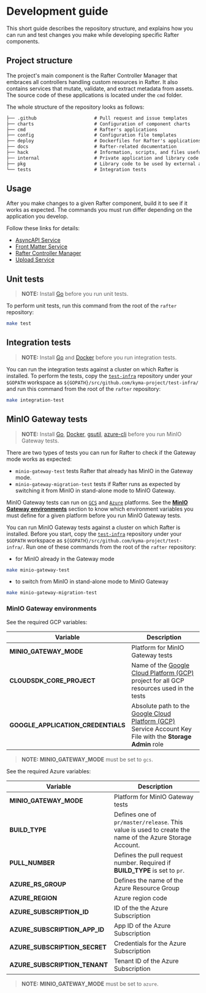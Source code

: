 # Development guide

This short guide describes the repository structure, and explains how you can run and test changes you make while developing specific Rafter components.

## Project structure

The project's main component is the Rafter Controller Manager that embraces all controllers handling custom resources in Rafter. It also contains services that mutate, validate, and extract metadata from assets. The source code of these applications is located under the `cmd` folder.

The whole structure of the repository looks as follows:

```txt
├── .github                     # Pull request and issue templates
├── charts                      # Configuration of component charts
├── cmd                         # Rafter's applications
├── config                      # Configuration file templates
├── deploy                      # Dockerfiles for Rafter's applications
├── docs                        # Rafter-related documentation
├── hack                        # Information, scripts, and files useful for development
├── internal                    # Private application and library code
├── pkg                         # Library code to be used by external applications
└── tests                       # Integration tests
```

## Usage

After you make changes to a given Rafter component, build it to see if it works as expected. The commands you must run differ depending on the application you develop.

Follow these links for details:

- [AsyncAPI Service](../cmd/extension/asyncapi#usage)
- [Front Matter Service](../cmd/extension/frontmatter#usage)
- [Rafter Controller Manager](../cmd/manager/README.md#usage)
- [Upload Service](../cmd/uploader#usage)

## Unit tests

>**NOTE:** Install [Go](https://golang.org) before you run unit tests.

To perform unit tests, run this command from the root of the `rafter` repository:

```bash
make test
```

## Integration tests

>**NOTE:** Install [Go](https://golang.org) and [Docker](https://www.docker.com/) before you run integration tests.

You can run the integration tests against a cluster on which Rafter is installed. To perform the tests, copy the [`test-infra`](https://github.com/kyma-project/test-infra) repository under your `$GOPATH` workspace as `${GOPATH}/src/github.com/kyma-project/test-infra/` and run this command from the root of the `rafter` repository:

```bash
make integration-test
```

## MinIO Gateway tests

> **NOTE:** Install [Go](https://golang.org), [Docker](https://www.docker.com/), [gsutil](https://cloud.google.com/storage/docs/gsutil), [azure-cli](https://docs.microsoft.com/en-us/cli/azure/install-azure-cli?view=azure-cli-latest) before you run MinIO Gateway tests.

There are two types of tests you can run for Rafter to check if the Gateway mode works as expected:

- `minio-gateway-test` tests Rafter that already has MinIO in the Gateway mode.
- `minio-gateway-migration-test` tests if Rafter runs as expected by switching it from MinIO in stand-alone mode to MinIO Gateway.

MinIO Gateway tests can run on [`GCS`](https://cloud.google.com/storage/) and [`Azure`](https://azure.microsoft.com/en-us/) platforms. See the [**MinIO Gateway environments**](#minio-gateway-environments) section to know which environment variables you must define for a given platform before you run MinIO Gateway tests.

You can run MinIO Gateway tests against a cluster on which Rafter is installed. Before you start, copy the [`test-infra`](https://github.com/kyma-project/test-infra) repository under your `$GOPATH` workspace as `${GOPATH}/src/github.com/kyma-project/test-infra/`. Run one of these commands from the root of the `rafter` repository:

- for MinIO already in the Gateway mode

```bash
make minio-gateway-test
```

- to switch from MinIO in stand-alone mode to MinIO Gateway

```bash
make minio-gateway-migration-test
```

### MinIO Gateway environments

See the required GCP variables:

| Variable | Description |
| --- | --- |
| **MINIO_GATEWAY_MODE** | Platform for MinIO Gateway tests |
| **CLOUDSDK_CORE_PROJECT** | Name of the [Google Cloud Platform (GCP)](https://cloud.google.com/) project for all GCP resources used in the tests |
| **GOOGLE_APPLICATION_CREDENTIALS** | Absolute path to the [Google Cloud Platform (GCP)](https://cloud.google.com/) Service Account Key File with the **Storage Admin** role |

>**NOTE:** **MINIO_GATEWAY_MODE** must be set to `gcs`.

See the required Azure variables:

| Variable | Description |
| --- | --- |
| **MINIO_GATEWAY_MODE** | Platform for MinIO Gateway tests |
| **BUILD_TYPE** | Defines one of `pr/master/release`. This value is used to create the name of the Azure Storage Account. |
| **PULL_NUMBER** | Defines the pull request number. Required if **BUILD_TYPE** is set to `pr`. |
| **AZURE_RS_GROUP** | Defines the name of the Azure Resource Group |
| **AZURE_REGION** | Azure region code |
| **AZURE_SUBSCRIPTION_ID** | ID of the the Azure Subscription |
| **AZURE_SUBSCRIPTION_APP_ID** | App ID of the Azure Subscription |
| **AZURE_SUBSCRIPTION_SECRET** | Credentials for the Azure Subscription |
| **AZURE_SUBSCRIPTION_TENANT** | Tenant ID of the Azure Subscription |

>**NOTE:** **MINIO_GATEWAY_MODE** must be set to `azure`.
